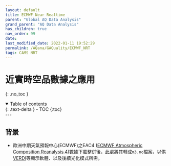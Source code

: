 ```yaml
---
layout: default
title: ECMWF Near Realtime
parent: "Global AQ Data Analysis"
grand_parent: "AQ Data Analysis"
has_children: true
nav_order: 99
date: 
last_modified_date: 2022-01-11 19:52:29
permalink: /AQana/GAQuality/ECMWF_NRT
tags: CAMS NRT
---
```


# 近實時空品數據之應用
{: .no_toc }

<details open markdown="block">
  <summary>
    Table of contents
  </summary>
  {: .text-delta }
- TOC
{:toc}
</details>
---

## 背景
- 歐洲中期天氣預報中心(ECMWF)之EAC4 ([ECMWF Atmospheric Composition Reanalysis 4](https://ads.atmosphere.copernicus.eu/cdsapp#!/dataset/cams-global-reanalysis-eac4?tab=overview))數據下載整併後，此處將其轉成`m3.nc`檔案，以供[VERDI](https://sinotec2.github.io/Focus-on-Air-Quality/utilities/Graphics/VERDI/VERDI_Guide/)等顯示軟體、以及後續光化模式所需。

